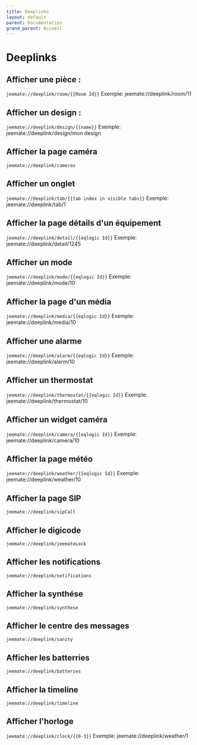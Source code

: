 ```yaml
---
title: Deeplinks
layout: default
parent: Documentation
grand_parent: Accueil
---
```


# Deeplinks
## Afficher une pièce : 
`jeemate://deeplink/room/{{Room Id}}`
Exemple: jeemate://deeplink/room/11

## Afficher un design : 
`jeemate://deeplink/design/{{name}}`
Exemple: jeemate://deeplink/design/mon design

## Afficher la page caméra
`jeemate://deeplink/cameras`

## Afficher un onglet
`jeemate://deeplink/tab/{{tab index in visible tabs}}`
Exemple: jeemate://deeplink/tab/1

## Afficher la page détails d'un équipement
`jeemate://deeplink/detail/{{eqlogic Id}}`
Exemple: jeemate://deeplink/detail/1245

## Afficher un mode
`jeemate://deeplink/mode/{{eqlogic Id}}`
Exemple: jeemate://deeplink/mode/10

## Afficher la page d'un média
`jeemate://deeplink/media/{{eqlogic Id}}`
Exemple: jeemate://deeplink/media/10

## Afficher une alarme
`jeemate://deeplink/alarm/{{eqlogic Id}}`
Exemple: jeemate://deeplink/alarm/10

## Afficher un thermostat
`jeemate://deeplink/thermostat/{{eqlogic Id}}`
Exemple: jeemate://deeplink/thermostat/10

## Afficher un widget caméra
`jeemate://deeplink/camera/{{eqlogic Id}}`
Exemple: jeemate://deeplink/camera/10

## Afficher la page météo
`jeemate://deeplink/weather/{{eqlogic Id}}`
Exemple: jeemate://deeplink/weather/10

## Afficher la page SIP
`jeemate://deeplink/sipCall`

## Afficher le digicode
`jeemate://deeplink/jeemateLock`

## Afficher les notifications
`jeemate://deeplink/notifications`

## Afficher la synthése
`jeemate://deeplink/synthese`

## Afficher le centre des messages
`jeemate://deeplink/sanity`

## Afficher les batterries
`jeemate://deeplink/batteries`

## Afficher la timeline
`jeemate://deeplink/timeline`

## Afficher l'horloge
`jeemate://deeplink/clock/{{0-3}}`
Exemple: jeemate://deeplink/weather/1
